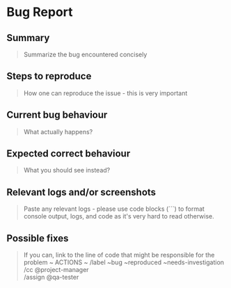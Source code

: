 # Bug Report

## Summary

> Summarize the bug encountered concisely

## Steps to reproduce

> How one can reproduce the issue - this is very important

## Current bug behaviour

> What actually happens?

## Expected correct behaviour

> What you should see instead?

## Relevant logs and/or screenshots

> Paste any relevant logs - please use code blocks (```) to format console output, logs, and code as it's very hard to read otherwise.

## Possible fixes

> If you can, link to the line of code that might be responsible for the problem
> ~ ACTIONS  ~
> /label ~bug ~reproduced ~needs-investigation  
> /cc @project-manager  
> /assign @qa-tester
